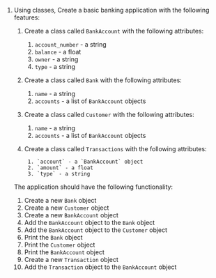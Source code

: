1. Using classes, Create a basic banking application with the following features:

    1. Create a class called `BankAccount` with the following attributes:

        1. `account_number` - a string
        2. `balance` - a float
        3. `owner` - a string
        4. `type` - a string

    2. Create a class called `Bank` with the following attributes:

        1. `name` - a string
        2. `accounts` - a list of `BankAccount` objects

    3. Create a class called `Customer` with the following attributes:

        1. `name` - a string
        2. `accounts` - a list of `BankAccount` objects

    4. Create a class called `Transactions` with the following attributes:
    
            1. `account` - a `BankAccount` object
            2. `amount` - a float
            3. `type` - a string


    The application should have the following functionality:

    1. Create a new `Bank` object
    2. Create a new `Customer` object
    3. Create a new `BankAccount` object
    4. Add the `BankAccount` object to the `Bank` object
    5. Add the `BankAccount` object to the `Customer` object
    6. Print the `Bank` object
    7. Print the `Customer` object
    8. Print the `BankAccount` object
    9. Create a new `Transaction` object
    10. Add the `Transaction` object to the `BankAccount` object
    

    



